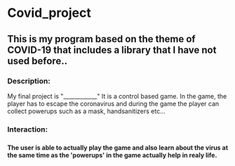 # Covid_project
 <h2>This is my program based on the theme of COVID-19 that includes a library that I have not used before..</h2>


<h3>Description:</h3>

My final project is "____________" It is a control based game. In the game, the player has to escape the coronavirus and during the game the player can collect powerups such as a mask, handsanitizers etc...


<h3>Interaction:<h3>

<h4>The user is able to actually play the game and also learn about the virus at the same time as the 'powerups' in the game actually help in realy life.</h4>

